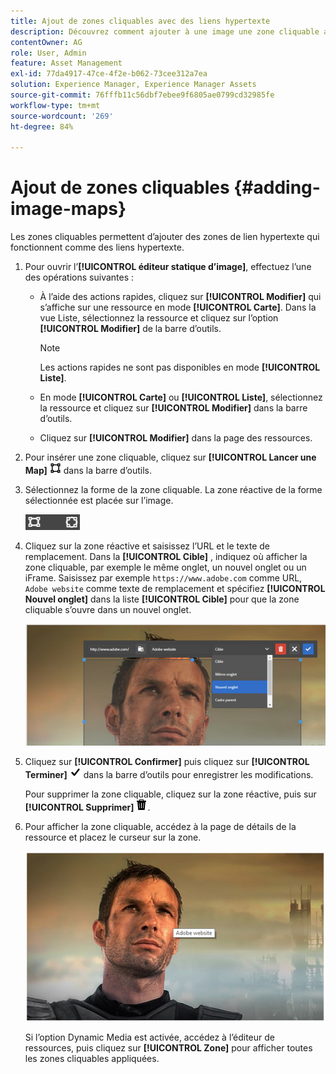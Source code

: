 ```yaml
---
title: Ajout de zones cliquables avec des liens hypertexte
description: Découvrez comment ajouter à une image une zone cliquable avec des liens hypertexte.
contentOwner: AG
role: User, Admin
feature: Asset Management
exl-id: 77da4917-47ce-4f2e-b062-73cee312a7ea
solution: Experience Manager, Experience Manager Assets
source-git-commit: 76fffb11c56dbf7ebee9f6805ae0799cd32985fe
workflow-type: tm+mt
source-wordcount: '269'
ht-degree: 84%

---
```


# Ajout de zones cliquables {#adding-image-maps}

Les zones cliquables permettent d’ajouter des zones de lien hypertexte qui fonctionnent comme des liens hypertexte.

1. Pour ouvrir l’**[!UICONTROL éditeur statique d’image]**, effectuez l’une des opérations suivantes :

   * À l’aide des actions rapides, cliquez sur **[!UICONTROL Modifier]** qui s’affiche sur une ressource en mode **[!UICONTROL Carte]**. Dans la vue Liste, sélectionnez la ressource et cliquez sur l’option **[!UICONTROL Modifier]** de la barre d’outils.

     >[!NOTE]
     >
     >Les actions rapides ne sont pas disponibles en mode **[!UICONTROL Liste]**.

   * En mode **[!UICONTROL Carte]** ou **[!UICONTROL Liste]**, sélectionnez la ressource et cliquez sur **[!UICONTROL Modifier]** dans la barre d’outils.
   * Cliquez sur **[!UICONTROL Modifier]** dans la page des ressources.

1. Pour insérer une zone cliquable, cliquez sur **[!UICONTROL Lancer une Map]** ![zone cliquable](assets/do-not-localize/image-map-icon.png) dans la barre d’outils.
1. Sélectionnez la forme de la zone cliquable. La zone réactive de la forme sélectionnée est placée sur l’image.

   ![chlimage_1-422](assets/chlimage_1-422.png)

1. Cliquez sur la zone réactive et saisissez l’URL et le texte de remplacement. Dans la **[!UICONTROL Cible]** , indiquez où afficher la zone cliquable, par exemple le même onglet, un nouvel onglet ou un iFrame. Saisissez par exemple `https://www.adobe.com` comme URL, `Adobe website` comme texte de remplacement et spécifiez **[!UICONTROL Nouvel onglet]** dans la liste **[!UICONTROL Cible]** pour que la zone cliquable s’ouvre dans un nouvel onglet.

   ![chlimage_1-423](assets/chlimage_1-423.png)

1. Cliquez sur **[!UICONTROL Confirmer]** puis cliquez sur **[!UICONTROL Terminer]** ![sélectionner vérifier terminé](assets/do-not-localize/check-ok-done-icon.png) dans la barre d’outils pour enregistrer les modifications.

   Pour supprimer la zone cliquable, cliquez sur la zone réactive, puis sur **[!UICONTROL Supprimer]** ![supprimer](assets/do-not-localize/delete-solid-line.png).

1. Pour afficher la zone cliquable, accédez à la page de détails de la ressource et placez le curseur sur la zone.

   ![chlimage_1-426](assets/chlimage_1-426.png)

   Si l’option Dynamic Media est activée, accédez à l’éditeur de ressources, puis cliquez sur **[!UICONTROL Zone]** pour afficher toutes les zones cliquables appliquées.
